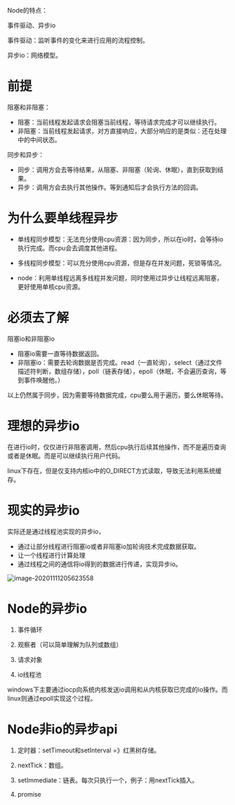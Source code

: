 Node的特点：

事件驱动、异步io

事件驱动：监听事件的变化来进行应用的流程控制。

异步io：网络模型。

# 前提

阻塞和非阻塞：

- 阻塞：当前线程发起请求会阻塞当前线程，等待请求完成才可以继续执行。
- 非阻塞：当前线程发起请求，对方直接响应，大部分响应的是类似：还在处理中的中间状态。

同步和异步：

- 同步：调用方会去等待结果，从阻塞、非阻塞（轮询、休眠），直到获取到结果。
- 异步：调用方会去执行其他操作。等到通知后才会执行方法的回调。

# 为什么要单线程异步

- 单线程同步模型：无法充分使用cpu资源：因为同步，所以在io时，会等待io执行完成。而cpu会去调度其他进程。

- 多线程同步模型：可以充分使用cpu资源，但是存在并发问题，死锁等情况。

- node：利用单线程远离多线程并发问题，同时使用过异步让线程远离阻塞，更好使用单核cpu资源。

# 必须去了解

阻塞io和非阻塞io

- 阻塞io需要一直等待数据返回。
- 非阻塞io：需要去轮询数据是否完成。read（一直轮询），select（通过文件描述符判断，数组存储），poll（链表存储），epoll（休眠，不会遍历查询，等到事件唤醒他。）

以上仍然属于同步，因为需要等待数据完成，cpu要么用于遍历，要么休眠等待。

# 理想的异步io

在进行io时，仅仅进行非阻塞调用，然后cpu执行后续其他操作，而不是遍历查询或者是休眠。而是可以继续执行用户代码。

linux下存在，但是仅支持内核io中的O_DIRECT方式读取，导致无法利用系统缓存。

# 现实的异步io

实际还是通过线程池实现的异步io，

- 通过让部分线程进行阻塞io或者非阻塞io加轮询技术完成数据获取。
- 让一个线程进行计算处理
- 通过线程之间的通信将io得到的数据进行传递，实现异步io。

![image-20201111205623558](E:\0git_note\node和js\深入浅出nodejs\image\image-20201111205623558.png)

# Node的异步io

1. 事件循环

2. 观察者（可以简单理解为队列或数组）

3. 请求对象
4. io线程池

windows下主要通过iocp向系统内核发送io调用和从内核获取已完成的io操作。而linux则通过epoll实现这个过程。

# Node非io的异步api

1. 定时器：setTimeout和setInterval =》红黑树存储。
2. nextTick：数组。

3. setImmediate：链表。每次只执行一个，例子：用nextTick插入。
4. promise